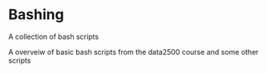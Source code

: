 # Bashing
A collection of bash scripts 

A overveiw of basic bash scripts from the data2500 course and some other scripts
